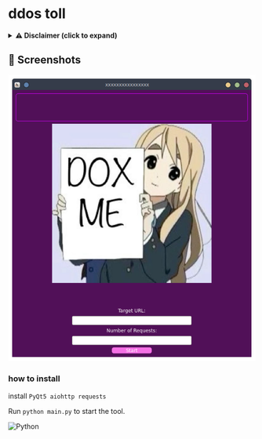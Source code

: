 # ddos toll   

<details>
<summary><strong>⚠️ Disclaimer (click to expand)</strong></summary>

<br>

<div style="border: 1px solid #ffa726; padding: 15px; border-radius: 8px; background-color: #fff3e0;">

🛡️ <strong>This tool is intended <u>for educational and familiarization purposes only</u>.</strong><br><br>

The author assumes <strong>no responsibility</strong> for any misuse, damage, or legal consequences resulting from the use of this software.<br><br>

✅ Use it <strong>only</strong> on systems and websites that you <strong>own or have explicit permission</strong> to test.<br><br>

❌ Unauthorized use may be <strong>illegal</strong> and is strictly discouraged.

</div>

</details>

## 📸 Screenshots
<img src="https://github.com/kiomich/ddos-app-toll/blob/main/%D0%A1%D0%BD%D0%B8%D0%BC%D0%BE%D0%BA%20%D1%8D%D0%BA%D1%80%D0%B0%D0%BD%D0%B0_20250627_042245.png?raw=true"  width="600">

### how to install
install `PyQt5 aiohttp requests`

Run `python main.py` to start the tool.

![Python](https://img.shields.io/badge/Python-3.8+-blue?logo=python)
